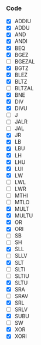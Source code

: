 ### Code

- [x] ADDIU
- [x] ADDU
- [x] AND
- [x] ANDI
- [x] BEQ
- [x] BGEZ
- [ ] BGEZAL
- [x] BGTZ
- [x] BLEZ
- [x] BLTZ
- [ ] BLTZAL
- [x] BNE
- [x] DIV
- [x] DIVU
- [ ] J
- [ ] JALR
- [ ] JAL
- [x] JR
- [x] LB
- [x] LBU
- [x] LH
- [x] LHU
- [x] LUI
- [x] LW
- [ ] LWL
- [ ] LWR
- [ ] MTHI
- [ ] MTLO
- [x] MULT
- [x] MULTU
- [x] OR
- [x] ORI
- [ ] SB
- [ ] SH
- [x] SLL
- [ ] SLLV
- [x] SLT
- [ ] SLTI
- [ ] SLTIU
- [x] SLTU
- [x] SRA
- [ ] SRAV
- [x] SRL
- [ ] SRLV
- [x] SUBU
- [ ] SW
- [x] XOR
- [x] XORI

